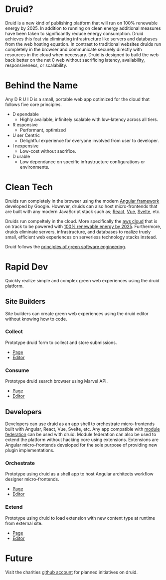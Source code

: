 # Druid?

Druid is a new kind of publishing platform that will run on 100% renewable energy by 2025. In addition to running on clean energy additional measures have been taken to significantly reduce energy consumption. Druid achieves this feat via eliminating infrastructure like servers and databases from the web hosting equation. In contrast to traditional websites druids run completely in the browser and communicate securely directly with resources in the cloud when necessary. Druid is designed to build the web back better on the net 0 web without sacrificing latency, availability, responsiveness, or scalability.

# Behind the Name

Any D R U I D is a small, portable web app optimized for the cloud that follows five core principles.

* D ependable
  * Highly available, infinitely scalable with low-latency across all tiers.
* R esponsive
  * Performant, optimized
* U ser Centric
  * Delightful experience for everyone involved from user to developer.
* I nexpensive
  * Low-cost without sacrifice.
* D urable
  * Low dependance on specific infrastructure configurations or environments.

# Clean Tech

Druids run completely in the browser using the modern [Angular framework](https://angular.io/) developed by Google. However, druids can also host micro-frontends that are built with any modern JavaScript stack such as; [React](https://reactjs.org/), [Vue](https://vuejs.org/), [Svelte](https://svelte.dev/), etc.

Druids run compeltely in the cloud. More specifically the [aws cloud](https://aws.amazon.com/) that is on track to be powered with [100% renewable energy by 2025](https://sustainability.aboutamazon.com/). Furthermore, druids eliminate servers, infrastructure, and databases to realize truely small, efficient web experiences on serverless technology stacks instead.

Druid follows the [principles of green software engineering](https://principles.green/).

# Rapid Dev

Quickly realize simple and complex green web experiences using the druid platform.

## Site Builders

Site builders can create green web experiences using the druid editor without knowing how to code.

### Collect

Prototype druid form to collect and store submissions.

* [Page](https://demo.ng-druid.com/native_forms_rebuild_v1/89087abb-326d-4a93-888e-9c597ba81b8e)
* [Editor](https://demo.ng-druid.com/native_forms_rebuild_v1/89087abb-326d-4a93-888e-9c597ba81b8e/manage)

### Consume

Prototype druid search browser using Marvel API.

* [Page](https://demo.ng-druid.com/dev-test-virtual-list-flex-v1/character/1011334)
* [Editor](https://demo.ng-druid.com/dev-test-virtual-list-flex-v1/character/1011334/manage)

## Developers

Developers can use druid as an app shell to orchestrate micro-frontends built with Angular, React, Vue, Svelte, etc. Any app compatible with [module federation](https://webpack.js.org/concepts/module-federation/) can be used with druid. Module federation can also be used to extend the platform without hacking core using extensions. Extensions are Angular micro-frontends developed for the sole purpose of providing new plugin implementations.

### Orchestrate

Prototype using druid as a shell app to host Angular architects workflow designer micro-frontends.

* [Page](https://demo.ng-druid.com/workflow-designer-v2)
* [Editor](https://demo.ng-druid.com/workflow-designer-v2/manage)

### Extend

Prototype using druid to load extension with new content type at runtime from external site.

* [Page](https://demo.ng-druid.com/tractorbeam-test-v3)
* [Editor](https://demo.ng-druid.com/tractorbeam-test-v3/manage)

# Future

Visit the charities [github account](https://github.com/rollthecloudinc) for planned initiatives on druid.
